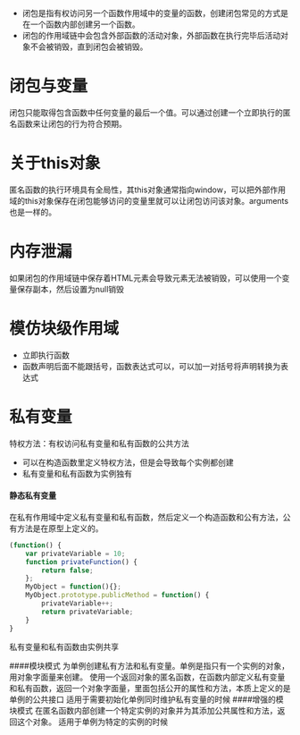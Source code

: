 * 闭包是指有权访问另一个函数作用域中的变量的函数，创建闭包常见的方式是在一个函数内部创建另一个函数。
* 闭包的作用域链中会包含外部函数的活动对象，外部函数在执行完毕后活动对象不会被销毁，直到闭包会被销毁。

# 闭包与变量

闭包只能取得包含函数中任何变量的最后一个值。可以通过创建一个立即执行的匿名函数来让闭包的行为符合预期。

# 关于this对象

匿名函数的执行环境具有全局性，其this对象通常指向window，可以把外部作用域的this对象保存在闭包能够访问的变量里就可以让闭包访问该对象。arguments也是一样的。

# 内存泄漏

如果闭包的作用域链中保存着HTML元素会导致元素无法被销毁，可以使用一个变量保存副本，然后设置为null销毁

# 模仿块级作用域

* 立即执行函数
* 函数声明后面不能跟括号，函数表达式可以，可以加一对括号将声明转换为表达式

# 私有变量

特权方法：有权访问私有变量和私有函数的公共方法

* 可以在构造函数里定义特权方法，但是会导致每个实例都创建
* 私有变量和私有函数为实例独有

#### 静态私有变量

  在私有作用域中定义私有变量和私有函数，然后定义一个构造函数和公有方法，公有方法是在原型上定义的。

```js
(function() {
    var privateVariable = 10;
    function privateFunction() {
        return false;
    };
    MyObject = function(){};
    MyObject.prototype.publicMethod = function() {
        privateVariable++;
        return privateVariable;
    }
}
```

私有变量和私有函数由实例共享

####模块模式
为单例创建私有方法和私有变量。单例是指只有一个实例的对象，用对象字面量来创建。
使用一个返回对象的匿名函数，在函数内部定义私有变量和私有函数，返回一个对象字面量，里面包括公开的属性和方法，本质上定义的是单例的公共接口
适用于需要初始化单例同时维护私有变量的时候
####增强的模块模式
在匿名函数内部创建一个特定实例的对象并为其添加公共属性和方法，返回这个对象。
适用于单例为特定的实例的时候


    



